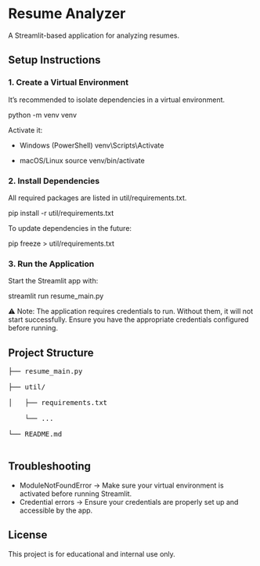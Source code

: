 # Resume Analyzer

A Streamlit-based application for analyzing resumes.

## Setup Instructions

### 1. Create a Virtual Environment
It’s recommended to isolate dependencies in a virtual environment.

python -m venv venv

Activate it:

- Windows (PowerShell)
  venv\Scripts\Activate

- macOS/Linux
  source venv/bin/activate

### 2. Install Dependencies
All required packages are listed in util/requirements.txt.

pip install -r util/requirements.txt

To update dependencies in the future:

pip freeze > util/requirements.txt

### 3. Run the Application
Start the Streamlit app with:

streamlit run resume_main.py

⚠️ Note: The application requires credentials to run. Without them, it will not start successfully. Ensure you have the appropriate credentials configured before running.

## Project Structure
<pre>
├── resume_main.py<br>
├── util/<br>
│   ├── requirements.txt<br>
    └── ...<br>
└── README.md<br>
</pre>

## Troubleshooting

- ModuleNotFoundError → Make sure your virtual environment is activated before running Streamlit.
- Credential errors → Ensure your credentials are properly set up and accessible by the app.

## License
This project is for educational and internal use only.
